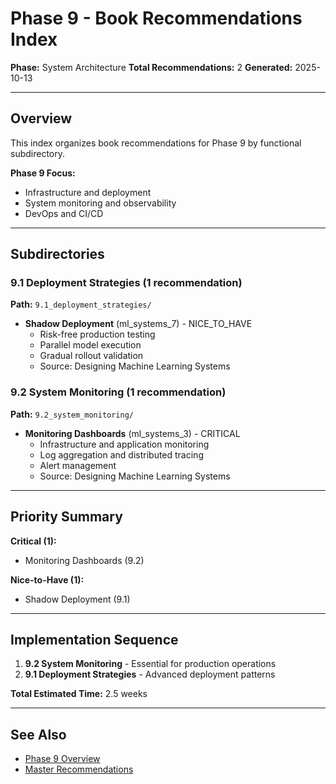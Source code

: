 # Phase 9 - Book Recommendations Index

**Phase:** System Architecture
**Total Recommendations:** 2
**Generated:** 2025-10-13

---

## Overview

This index organizes book recommendations for Phase 9 by functional subdirectory.

**Phase 9 Focus:**
- Infrastructure and deployment
- System monitoring and observability
- DevOps and CI/CD

---

## Subdirectories

### 9.1 Deployment Strategies (1 recommendation)
**Path:** `9.1_deployment_strategies/`

- **Shadow Deployment** (ml_systems_7) - NICE_TO_HAVE
  - Risk-free production testing
  - Parallel model execution
  - Gradual rollout validation
  - Source: Designing Machine Learning Systems

### 9.2 System Monitoring (1 recommendation)
**Path:** `9.2_system_monitoring/`

- **Monitoring Dashboards** (ml_systems_3) - CRITICAL
  - Infrastructure and application monitoring
  - Log aggregation and distributed tracing
  - Alert management
  - Source: Designing Machine Learning Systems

---

## Priority Summary

**Critical (1):**
- Monitoring Dashboards (9.2)

**Nice-to-Have (1):**
- Shadow Deployment (9.1)

---

## Implementation Sequence

1. **9.2 System Monitoring** - Essential for production operations
2. **9.1 Deployment Strategies** - Advanced deployment patterns

**Total Estimated Time:** 2.5 weeks

---

## See Also

- [Phase 9 Overview](/Users/ryanranft/nba-simulator-aws/docs/phases/phase_9/)
- [Master Recommendations](/Users/ryanranft/nba-mcp-synthesis/analysis_results/master_recommendations.json)





